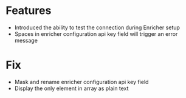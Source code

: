 # Features
- Introduced the ability to test the connection during Enricher setup
- Spaces in enricher configuration api key field will trigger an error message

# Fix
- Mask and rename enricher configuration api key field
- Display the only element in array as plain text
